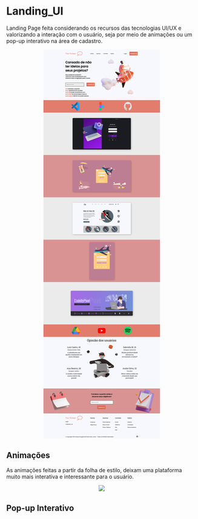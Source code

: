 # Landing_UI
Landing Page feita considerando os recursos das tecnologias UI/UX e valorizando a interação com o usuário, seja por meio de animações ou um pop-up interativo na área de cadastro.



<p align="center">
<img src="assets/img/Demo.png">
<p>
  
## Animações
As animações feitas a partir da folha de estilo, deixam uma plataforma muito mais interativa e interessante para o usuário. 
<p align="center">
<img src="assets/img/Demo_anime.gif">
<p>
  
## Pop-up Interativo
